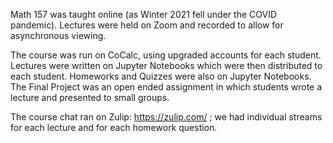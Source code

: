 Math 157 was taught online (as Winter 2021 fell under the COVID pandemic). Lectures were held on Zoom and recorded to allow for asynchronous viewing. 

The course was run on CoCalc, using upgraded accounts for each student. Lectures were written on Jupyter Notebooks which were then distributed to each student. Homeworks and Quizzes were also on Jupyter Notebooks. The Final Project was an open ended assignment in which students wrote a lecture and presented to small groups. 

The course chat ran on Zulip: https://zulip.com/ ; we had individual streams for each lecture and for each homework question. 
